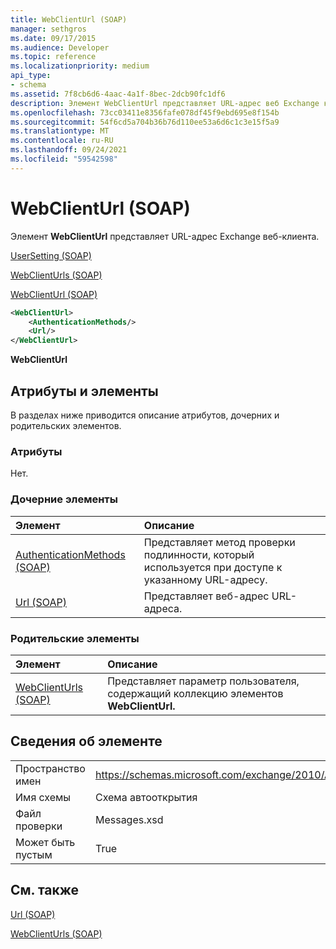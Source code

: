 ```yaml
---
title: WebClientUrl (SOAP)
manager: sethgros
ms.date: 09/17/2015
ms.audience: Developer
ms.topic: reference
ms.localizationpriority: medium
api_type:
- schema
ms.assetid: 7f8cb6d6-4aac-4a1f-8bec-2dcb90fc1df6
description: Элемент WebClientUrl представляет URL-адрес веб Exchange клиента.
ms.openlocfilehash: 73cc03411e8356fafe078df45f9ebd695e8f154b
ms.sourcegitcommit: 54f6cd5a704b36b76d110ee53a6d6c1c3e15f5a9
ms.translationtype: MT
ms.contentlocale: ru-RU
ms.lasthandoff: 09/24/2021
ms.locfileid: "59542598"
---
```

# <a name="webclienturl-soap"></a>WebClientUrl (SOAP)

Элемент **WebClientUrl** представляет URL-адрес Exchange веб-клиента. 
  
[UserSetting (SOAP)](usersetting-soap.md)
  
[WebClientUrls (SOAP)](webclienturls-soap.md)
  
[WebClientUrl (SOAP)](webclienturl-soap.md)
  
```XML
<WebClientUrl>
    <AuthenticationMethods/>
    <Url/>
</WebClientUrl>
```

 **WebClientUrl**
## <a name="attributes-and-elements"></a>Атрибуты и элементы

В разделах ниже приводится описание атрибутов, дочерних и родительских элементов.
  
### <a name="attributes"></a>Атрибуты

Нет.
  
### <a name="child-elements"></a>Дочерние элементы

|**Элемент**|**Описание**|
|:-----|:-----|
|[AuthenticationMethods (SOAP)](authenticationmethods-soap.md) <br/> |Представляет метод проверки подлинности, который используется при доступе к указанному URL-адресу.  <br/> |
|[Url (SOAP)](url-soap.md) <br/> |Представляет веб-адрес URL-адреса.  <br/> |
   
### <a name="parent-elements"></a>Родительские элементы

|**Элемент**|**Описание**|
|:-----|:-----|
|[WebClientUrls (SOAP)](webclienturls-soap.md) <br/> |Представляет параметр пользователя, содержащий коллекцию элементов **WebClientUrl.**  <br/> |
   
## <a name="element-information"></a>Сведения об элементе

|||
|:-----|:-----|
|Пространство имен  <br/> |https://schemas.microsoft.com/exchange/2010/Autodiscover  <br/> |
|Имя схемы  <br/> |Схема автооткрытия  <br/> |
|Файл проверки  <br/> |Messages.xsd  <br/> |
|Может быть пустым  <br/> |True  <br/> |
   
## <a name="see-also"></a>См. также



[Url (SOAP)](url-soap.md)
  
[WebClientUrls (SOAP)](webclienturls-soap.md)

